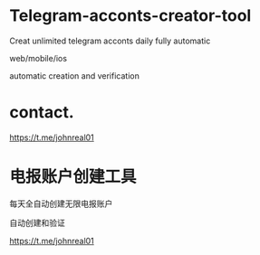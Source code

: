 # Telegram-acconts-creator-tool
Creat unlimited telegram acconts daily fully automatic

web/mobile/ios 

automatic creation and verification 

# contact.
https://t.me/johnreal01

# 电报账户创建工具

每天全自动创建无限电报账户

自动创建和验证

https://t.me/johnreal01
